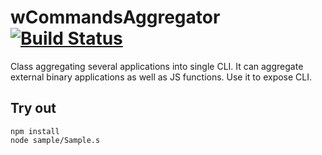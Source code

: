 
# wCommandsAggregator [![Build Status](https://travis-ci.org/Wandalen/wCommandsAggregator.svg?branch=master)](https://travis-ci.org/Wandalen/wCommandsAggregator)

Class aggregating several applications into single CLI. It can aggregate external binary applications as well as JS functions. Use it to expose CLI.

## Try out
```
npm install
node sample/Sample.s
```



































